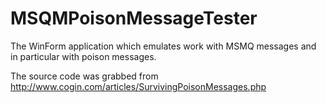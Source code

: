 # MSQMPoisonMessageTester

The WinForm application which emulates work with MSMQ messages and in particular with poison messages.

The source code was grabbed from http://www.cogin.com/articles/SurvivingPoisonMessages.php